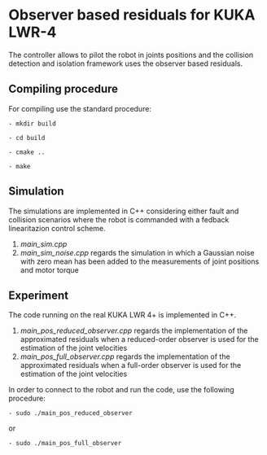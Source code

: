 # Observer based residuals for KUKA LWR-4

The controller allows to pilot the robot in joints positions and the collision detection and isolation framework uses the observer based residuals.

## Compiling procedure

For compiling use the standard procedure:

    - mkdir build

    - cd build

    - cmake ..

    - make 


## Simulation

The simulations are implemented in C++ considering either fault and collision scenarios where the robot is commanded with a fedback linearitazion control scheme.

1. _main_sim.cpp_ 
2. _main_sim_noise.cpp_ regards the simulation in which a Gaussian noise with zero mean has been added to the measurements of joint positions and motor torque

## Experiment

The code running on the real KUKA LWR 4+ is implemented in C++.

1. _main_pos_reduced_observer.cpp_ regards the implementation of the approximated residuals when a reduced-order observer is used for the estimation of the joint velocities
2. _main_pos_full_observer.cpp_ regards the implementation of the approximated residuals when a full-order observer is used for the estimation of the joint velocities

In order to connect to the robot and run the code, use the following procedure:

    - sudo ./main_pos_reduced_observer
or

    - sudo ./main_pos_full_observer
